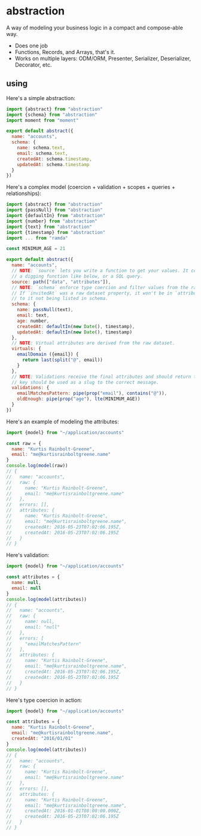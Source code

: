 # abstraction

A way of modeling your business logic in a compact and compose-able way.

  - Does one job
  - Functions, Records, and Arrays, that's it.
  - Works on multiple layers: ODM/ORM, Presenter, Serializer, Deserializer, Decorator, etc.


## using

Here's a simple abstraction:

``` javascript
import {abstract} from "abstraction"
import {schema} from "abstraction"
import moment from "moment"

export default abstract({
  name: "accounts",
  schema: {
    name: schema.text,
    email: schema.text,
    createdAt: schema.timestamp,
    updatedAt: schema.timestamp
  }
})
```

Here's a complex model (coercion + validation + scopes + queries + relationships):

``` javascript
import {abstract} from "abstraction"
import {passNull} from "abstraction"
import {defaultIn} from "abstraction"
import {number} from "abstraction"
import {text} from "abstraction"
import {timestamp} from "abstraction"
import ... from "ramda"

const MINIMUM_AGE = 21

export default abstract({
  name: "accounts",
  // NOTE: `source` lets you write a function to get your values. It could be
  // a digging function like below, or a SQL query.
  source: path(["data", "attributes"]),
  // NOTE: `schema` enforce type coercion and filter values from the raw dataset.
  // If `invitedAt` was a raw dataset property, it won't be in `attributes` due
  // to it not being listed in schema.
  schema: {
    name: passNull(text),
    email: text,
    age: number,
    createdAt: defaultIn(new Date(), timestamp),
    updatedAt: defaultIn(new Date(), timestamp)
  },
  // NOTE: Virtual attributes are derived from the raw dataset.
  virtuals: {
    emailDomain ({email}) {
      return last(split("@", email))
    }
  },
  // NOTE: Validations receive the final attributes and should return true. the
  // key should be used as a slug to the correct message.
  validations: {
    emailMatchesPattern: pipe(prop("email"), contains("@")),
    oldEnough: pipe(prop("age"), lte(MINIMUM_AGE))
  }
})
```

Here's an example of modeling the attributes:

``` javascript
import {model} from "~/application/accounts"

const raw = {
  name: "Kurtis Rainbolt-Greene",
  email: "me@kurtisrainboltgreene.name"
}
console.log(model(raw))
// {
//   name: "accounts",
//   raw: {
//     name: "Kurtis Rainbolt-Greene",
//     email: "me@kurtisrainboltgreene.name"
//   },
//   errors: [],
//   attributes: {
//     name: "Kurtis Rainbolt-Greene",
//     email: "me@kurtisrainboltgreene.name",
//     createdAt: 2016-05-23T07:02:06.195Z,
//     createdAt: 2016-05-23T07:02:06.195Z
//   }
// }
```

Here's validation:

``` javascript
import {model} from "~/application/accounts"

const attributes = {
  name: null,
  email: null
}
console.log(model(attributes))
// {
//   name: "accounts",
//   raw: {
//     name: null,
//     email: "null"
//   },
//   errors: [
//     "emailMatchesPattern"
//   ],
//   attributes: {
//     name: "Kurtis Rainbolt-Greene",
//     email: "me@kurtisrainboltgreene.name",
//     createdAt: 2016-05-23T07:02:06.195Z,
//     createdAt: 2016-05-23T07:02:06.195Z
//   }
// }
```

Here's type coercion in action:

``` javascript
import {model} from "~/application/accounts"

const attributes = {
  name: "Kurtis Rainbolt-Greene",
  email: "me@kurtisrainboltgreene.name",
  createdAt: "2016/01/01"
}
console.log(model(attributes))
// {
//   name: "accounts",
//   raw: {
//     name: "Kurtis Rainbolt-Greene",
//     email: "me@kurtisrainboltgreene.name"
//   },
//   errors: [],
//   attributes: {
//     name: "Kurtis Rainbolt-Greene",
//     email: "me@kurtisrainboltgreene.name",
//     createdAt: 2016-01-01T08:00:00.000Z,
//     createdAt: 2016-05-23T07:02:06.195Z
//   }
// }
```
